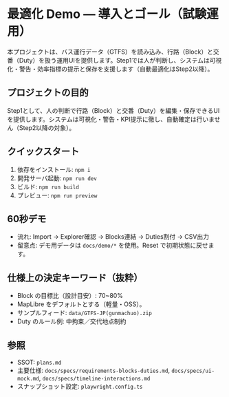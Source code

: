 <!--
  readme.md — プロジェクト概要（SSOT は plans.md）
  目的: 現場導入の合意形成と Step1 の運用範囲の明確化。
-->

# 最適化 Demo — 導入とゴール（試験運用）

本プロジェクトは、バス運行データ（GTFS）を読み込み、行路（Block）と交番（Duty）を扱う運用UIを提供します。Step1では人が判断し、システムは可視化・警告・効率指標の提示と保存を支援します（自動最適化はStep2以降）。

## プロジェクトの目的
Step1として、人の判断で行路（Block）と交番（Duty）を編集・保存できるUIを提供します。システムは可視化・警告・KPI提示に徹し、自動確定は行いません（Step2以降の対象）。

## クイックスタート
1) 依存をインストール: `npm i`
2) 開発サーバ起動: `npm run dev`
3) ビルド: `npm run build`
4) プレビュー: `npm run preview`

## 60秒デモ
- 流れ: Import → Explorer確認 → Blocks連結 → Duties割付 → CSV出力
- 留意点: デモ用データは `docs/demo/*` を使用。Reset で初期状態に戻せます。

## 仕様上の決定キーワード（抜粋）
- Block の目標比（設計目安）: 70~80%
- MapLibre をデフォルトとする（軽量・OSS）。
- サンプルフィード: `data/GTFS-JP(gunmachuo).zip`
- Duty のルール例: 中拘束／交代地点制約

## 参照
- SSOT: `plans.md`
- 主要仕様: `docs/specs/requirements-blocks-duties.md`, `docs/specs/ui-mock.md`, `docs/specs/timeline-interactions.md`
- スナップショット設定: `playwright.config.ts`

